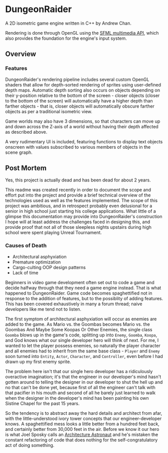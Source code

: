 # DungeonRaider
A 2D isometric game engine written in C++ by Andrew Chan. 

Rendering is done through OpenGL using the [SFML multimedia API](https://github.com/SFML/SFML), which also provides the foundation for the engine's input system.

## Overview

### Features

DungeonRaider's rendering pipeline includes several custom OpenGL shaders that allow for depth-sorted rendering of sprites using user-defined depth maps. Automatic depth sorting also occurs
on objects depending on their y-position relative to the bottom of the screen - closer objects (closer to the bottom of the screen) will automatically have a higher depth than farther objects - that is, closer objects
will automatically obscure farther objects as per a traditional isometric view.

Game worlds may also have 3 dimensions, so that characters can move up and down across the Z-axis of a world without having their depth affected as described above.

A very rudimentary UI is included, featuring functions to display text objects onscreen with values subscribed to various members of objects in the scene graph.

## Post Mortem

Yes, this project is actually dead and has been dead for about 2 years. 

This readme was created recently in order to document the scope and effort put into the project and provide a brief technical overview of the technologies used as well as the features
implemented. The scope of this project was ambitious, and in retrospect probably even delusional for a senior in high school just starting his college applications. What little of a glimpse this documentation may provide into DungeonRaider's construction I hope will at
least address the challenges faced in designing this, and provide proof that not all of those sleepless nights upstairs during high school were spent playing Unreal Tournament.

### Causes of Death

* Architectural asphyxiation
* Premature optimization
* Cargo-culting OOP design patterns
* Lack of time

Beginners in video game development often set out to code a game and decide halfway through that they need a game engine instead. That is what happened to DungeonRaider. Game code becomes spaghettified not in response to the addition of features, but to the possiblity of adding features. This has been covered exhaustively in many a forum thread; naive developers like me tend not to listen. 

The first symptom of architectural asphyxiation will occur as enemies are added to the game. As Mario vs. the Goombas becomes Mario vs. the Goombas And Maybe Some Koopas Or Other Enemies, the single class `Goomba` blows up in the game's code, splitting up into `Enemy`, `Goomba`, `Koopa`, and God knows what our single developer hero will think of next. For me, I wanted to let the player possess enemies, so naturally the player character and all enemies had to inherit from the same base class - `Player` and `Enemy` soon turned into `Entity`, `Actor`, `Character`, and `Controller`, even before I had drawn up my first enemy sprite. 

The problem here isn't that our single hero developer has a ridiculously overactive imagination; it's that the engineer in our developer's mind hasn't gotten around to telling the designer in our developer to shut the hell up and no that can't be done yet, because first of all the engineer can't talk with that pacifier in his mouth and second of all he barely just learned to walk when the designer in the developer's mind has been painting his own Sistine Chapel for the past 15 years. 

So the tendency is to abstract away the hard details and architect from afar, with the little-understood ivory tower concepts that our engineer-developer knows. A spaghettified mess looks a little better from a hundred feet back, and certainly better from 30,000 feet in the air. Before we know it our hero is what Joel Sposky calls an [Architecture Astronaut](http://www.joelonsoftware.com/articles/fog0000000018.html) and he's mistaken the constant refactoring of code that does nothing for the self-congratulatory act of doing something.

